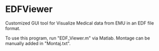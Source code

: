 # EDFViewer
Customized GUI tool for Visualize Medical data from EMU in an EDF file format.

To use this program, run "EDF_Viewer.m" via Matlab.
Montage can be manually added in "Montaj.txt".
